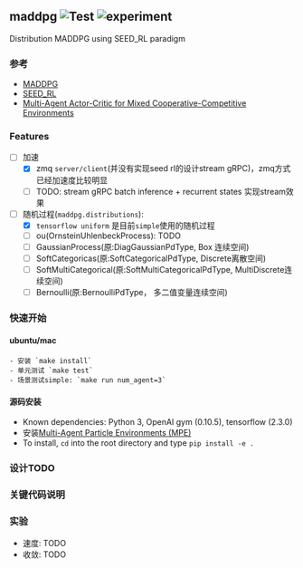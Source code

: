 ## maddpg ![Test](https://github.com/iminders/maddpg/workflows/Test/badge.svg) ![experiment](https://github.com/iminders/maddpg/workflows/experiment/badge.svg)
Distribution MADDPG using SEED_RL paradigm

### 参考
- [MADDPG](https://github.com/openai/maddpg)
- [SEED_RL](https://github.com/google-research/seed_rl)
- [Multi-Agent Actor-Critic for Mixed Cooperative-Competitive Environments](https://arxiv.org/pdf/1706.02275.pdf)
### Features
- [ ] 加速
    - [x] zmq `server/client`(并没有实现seed rl的设计stream gRPC)，zmq方式
已经加速度比较明显
    - [ ] TODO: stream gRPC batch inference + recurrent states 实现stream效果
- [ ] 随机过程(`maddpg.distributions`):
    - [x] `tensorflow uniform` 是目前`simple`使用的随机过程
    - [ ] ou(OrnsteinUhlenbeckProcess): TODO
    - [ ] GaussianProcess(原:DiagGaussianPdType, Box 连续空间)
    - [ ] SoftCategoricas(原:SoftCategoricalPdType, Discrete离散空间)
    - [ ] SoftMultiCategorical(原:SoftMultiCategoricalPdType, MultiDiscrete连续空间)
    - [ ] Bernoulli(原:BernoulliPdType， 多二值变量连续空间)

### 快速开始
#### ubuntu/mac
    - 安装 `make install`
    - 单元测试 `make test`
    - 场景测试simple: `make run num_agent=3`

#### 源码安装
- Known dependencies: Python 3, OpenAI gym (0.10.5), tensorflow (2.3.0)
- 安装[Multi-Agent Particle Environments (MPE)](https://github.com/openai/multiagent-particle-envs)
- To install, `cd` into the root directory and type `pip install -e .`

### 设计TODO

### 关键代码说明

### 实验
- 速度: TODO
- 收敛: TODO
